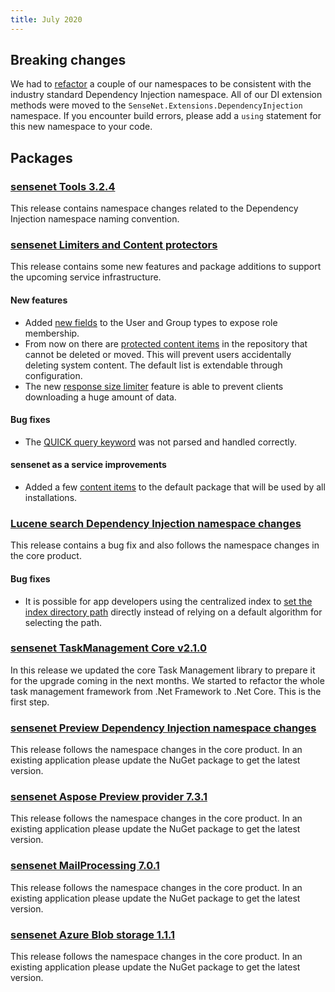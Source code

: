 ```yaml
---
title: July 2020
---
```


## Breaking changes
We had to [refactor](https://github.com/sensenet/sensenet/issues/1009) a couple of our namespaces to be consistent with the industry standard Dependency Injection namespace. All of our DI extension methods were moved to the `SenseNet.Extensions.DependencyInjection` namespace. If you encounter build errors, please add a `using` statement for this new namespace to your code.

## Packages

### [sensenet Tools 3.2.4](https://github.com/SenseNet/sn-tools/releases/tag/v3.2.4)
This release contains namespace changes related to the Dependency Injection namespace naming convention.

### [sensenet Limiters and Content protectors](https://github.com/SenseNet/sensenet/releases/tag/limiters)
This release contains some new features and package additions to support the upcoming service infrastructure.

#### New features
- Added [new fields](https://github.com/sensenet/sensenet/issues/1006) to the User and Group types to expose role membership.
- From now on there are [protected content items](https://github.com/sensenet/sensenet/issues/946) in the repository that cannot be deleted or moved. This will prevent users accidentally deleting system content. The default list is extendable through configuration.
- The new [response size limiter](https://github.com/sensenet/sensenet/issues/1008) feature is able to prevent clients downloading a huge amount of data.

#### Bug fixes
- The [QUICK query keyword](https://github.com/sensenet/sensenet/issues/1015) was not parsed and handled correctly.

#### sensenet as a service improvements
- Added a few [content items](https://github.com/SenseNet/sensenet/pull/1002) to the default package that will be used by all installations.

### [Lucene search Dependency Injection namespace changes](https://github.com/SenseNet/sn-search-lucene29/releases/tag/di-namespace)
This release contains a bug fix and also follows the namespace changes in the core product.

#### Bug fixes
- It is possible for app developers using the centralized index to [set the index directory path](https://github.com/sensenet/sn-search-lucene29/issues/37) directly instead of relying on a default algorithm for selecting the path.

### [sensenet TaskManagement Core v2.1.0](https://github.com/SenseNet/sn-taskmanagement/releases/tag/taskman-netcore-prepare)
In this release we updated the core Task Management library to prepare it for the upgrade coming in the next months. We started to refactor the whole task management framework from .Net Framework to .Net Core. This is the first step.

### [sensenet Preview Dependency Injection namespace changes](https://github.com/SenseNet/sn-preview/releases/tag/di-namespace)
This release follows the namespace changes in the core product. In an existing application please update the NuGet package to get the latest version.

### [sensenet Aspose Preview provider 7.3.1](https://github.com/SenseNet/sn-preview-aspose/releases/tag/v7.3.1)
This release follows the namespace changes in the core product. In an existing application please update the NuGet package to get the latest version.

### [sensenet MailProcessing 7.0.1](https://github.com/SenseNet/sn-mailprocessing/releases/tag/v7.0.1)
This release follows the namespace changes in the core product. In an existing application please update the NuGet package to get the latest version.

### [sensenet Azure Blob storage 1.1.1](https://github.com/SenseNet/sn-blob-azure/releases/tag/v1.1.1)
This release follows the namespace changes in the core product. In an existing application please update the NuGet package to get the latest version.